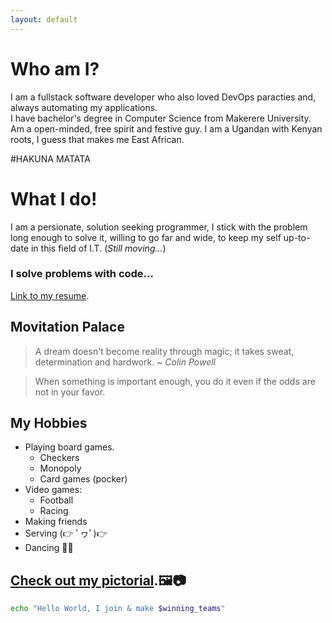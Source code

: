 ```yaml
---
layout: default
---
```


# **Who am I?**

I am a fullstack software developer who also loved DevOps paracties and, always automating my applications.  
I have bachelor's degree in Computer Science from Makerere University.  
Am a open-minded, free spirit and festive guy.
I am a Ugandan with Kenyan roots, I guess that makes me East African.

#HAKUNA MATATA

# **What I do!**

I am a persionate, solution seeking programmer, I stick with the problem long enough to solve it,
willing to go far and wide, to keep my self up-to-date in this field of I.T. (_Still moving..._)

### I solve problems with code...

[Link to my resume](https://docs.google.com/document/d/10HeyesHoyhFaxNfuPZ4YnSkg9HwXeXDTG9gxdfNACTQ/edit#heading=h.jpv9v4b642w5).

## Movitation Palace

> A dream doesn't become reality through magic; it takes sweat, determination and hardwork.
> ~ _Colin Powell_

> When something is important enough, you do it even if the odds are not in your favor.

## My Hobbies

- Playing board games.
  - Checkers
  - Monopoly
  - Card games (pocker)
- Video games:
  - Football
  - Racing
- Making friends
- Serving (👉 ﾟヮﾟ)👉
- Dancing 💃🕺

## [Check out my pictorial](./pictorial-page.html).🖼️📷

```sh
echo "Hello World, I join & make $winning_teams"
```
